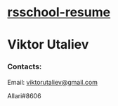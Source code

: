 # [rsschool-resume](https://app.rs.school/profile)

 # Viktor Utaliev

 ### Contacts:
 Email: viktorutaliev@gmail.com
  
 Allari#8606